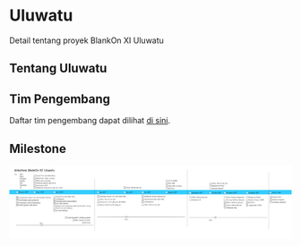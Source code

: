 # Uluwatu

Detail tentang proyek BlankOn XI Uluwatu

## Tentang Uluwatu

## Tim Pengembang

Daftar tim pengembang dapat dilihat [di sini](TEAM.md).

## Milestone

![milestone BlankOn Uluwatu](img/Milestone.png)
